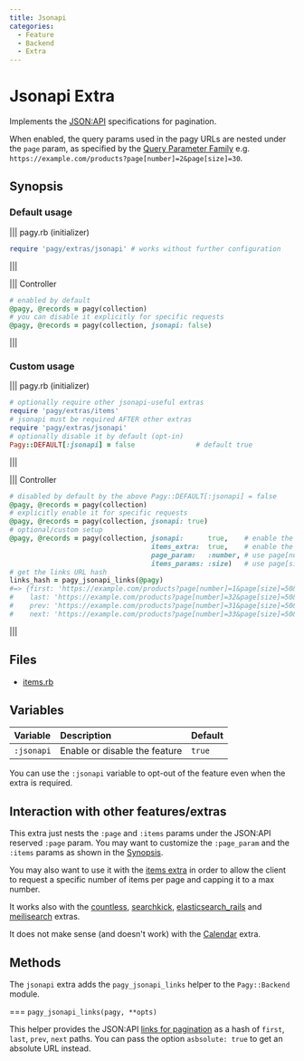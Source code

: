 ```yaml
---
title: Jsonapi
categories:
  - Feature
  - Backend
  - Extra
---
```


# Jsonapi Extra

Implements the [JSON:API](https://jsonapi.org) specifications for pagination.

When enabled, the query params used in the pagy URLs are nested under the `page` param, as specified by
the [Query Parameter Family](https://jsonapi.org/format/#query-parameters-families)
e.g. `https://example.com/products?page[number]=2&page[size]=30`.

## Synopsis

### Default usage

||| pagy.rb (initializer)

```ruby
require 'pagy/extras/jsonapi' # works without further configuration
```

|||

||| Controller

```ruby
# enabled by default
@pagy, @records = pagy(collection)
# you can disable it explicitly for specific requests
@pagy, @records = pagy(collection, jsonapi: false)
```

|||

### Custom usage

||| pagy.rb (initializer)

```ruby
# optionally require other jsonapi-useful extras
require 'pagy/extras/items'
# jsonapi must be required AFTER other extras
require 'pagy/extras/jsonapi'
# optionally disable it by default (opt-in)
Pagy::DEFAULT[:jsonapi] = false               # default true
```

|||

||| Controller

```ruby
# disabled by default by the above Pagy::DEFAULT[:jsonapi] = false
@pagy, @records = pagy(collection)
# explicitly enable it for specific requests
@pagy, @records = pagy(collection, jsonapi: true)
# optional/custom setup
@pagy, @records = pagy(collection, jsonapi:      true,    # enable the jsonapi specifications
                                   items_extra:  true,    # enable the items extra
                                   page_param:   :number, # use page[number] param name instead of page[page]
                                   items_params: :size)   # use page[size] param name instead of page[items]
# get the links URL hash
links_hash = pagy_jsonapi_links(@pagy)
#=> {first: 'https://example.com/products?page[number]=1&page[size]=50&...',
#    last: 'https://example.com/products?page[number]=32&page[size]=50&...',
#    prev: 'https://example.com/products?page[number]=31&page[size]=50&...',
#    next: 'https://example.com/products?page[number]=33&page[size]=50&...'}
```

|||

## Files

- [items.rb](https://github.com/ddnexus/pagy/blob/master/lib/pagy/extras/jsonapi.rb)

## Variables

| Variable   | Description                   | Default |
|:-----------|:------------------------------|:--------|
| `:jsonapi` | Enable or disable the feature | `true`  |

You can use the `:jsonapi` variable to opt-out of the feature even when the extra is required.

## Interaction with other features/extras

This extra just nests the `:page` and `:items` params under the JSON:API reserved `:page` param. You may want to customize
the `:page_param` and the `:items` params as shown in the [Synopsis](#synopsis).

You may also want to use it with the [items extra](/docs/extras/items.md) in order to allow the client to request a specific
number of items per page and capping it to a max number.

It works also with the [countless](countless.md), [searchkick](searchkick.md), [elasticsearch_rails](elasticsearch_rails.md)
and [meilisearch](/docs/extras/meilisearch.md) extras.

It does not make sense (and doesn't work) with the [Calendar](countless.md) extra.

## Methods

The `jsonapi` extra adds the `pagy_jsonapi_links` helper to the `Pagy::Backend` module.

=== `pagy_jsonapi_links(pagy, **opts)`

This helper provides the JSON:API [links for pagination](https://jsonapi.org/format/#fetching-pagination) as a hash
of `first`, `last`, `prev`, `next` paths. You can pass the option `asbsolute: true` to get an absolute URL instead.
